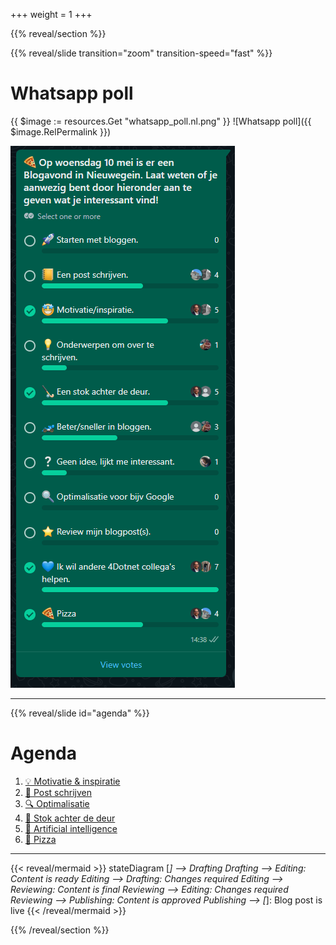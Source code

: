 +++
weight = 1
+++


{{% reveal/section %}}

{{% reveal/slide transition="zoom" transition-speed="fast" %}}

# Whatsapp poll
{{ $image := resources.Get "whatsapp_poll.nl.png" }}
![Whatsapp poll]({{ $image.RelPermalink }})


![Whatsapp poll](whatsapp_poll.nl.png)

---

{{% reveal/slide id="agenda" %}}

# Agenda

1. [💡 Motivatie & inspiratie](#inspiratie)
1. [📒 Post schrijven](#post-schrijven)
1. [🔍 Optimalisatie](#optimalisatie)
1. [🏑 Stok achter de deur](#stok-achter-deur)
1. [🤖 Artificial intelligence](#chatgpt)
1. [🍕 Pizza](#pizza)

---

{{< reveal/mermaid >}}
stateDiagram
    [*] --> Drafting
    Drafting --> Editing: Content is ready
    Editing --> Drafting: Changes required
    Editing --> Reviewing: Content is final
    Reviewing --> Editing: Changes required
    Reviewing --> Publishing: Content is approved
    Publishing --> [*]: Blog post is live
{{< /reveal/mermaid >}}

{{% /reveal/section %}}
